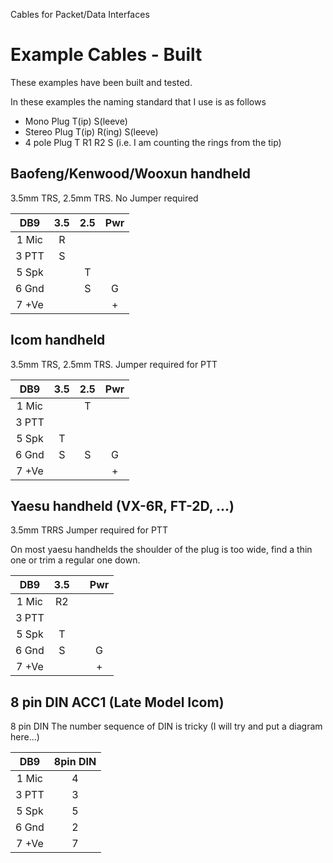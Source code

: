 Cables for Packet/Data Interfaces

# Example Cables - Built

These examples have been built and tested.

In these examples the naming standard that I use is as follows



- Mono Plug T(ip) S(leeve)
- Stereo Plug T(ip) R(ing) S(leeve)
- 4 pole Plug T R1 R2 S (i.e. I am counting the rings from the tip)


## Baofeng/Kenwood/Wooxun handheld
3.5mm TRS, 2.5mm TRS.
No Jumper required

|  DB9  | 3.5 | 2.5 | Pwr |
|:-----:|:---:|:---:|:---:|
| 1 Mic |  R  |     |     |
| 3 PTT |  S  |     |     |
| 5 Spk |     |  T  |     |
| 6 Gnd |     |  S  |  G  |
| 7 +Ve |     |     |  +  |

## Icom handheld
3.5mm TRS, 2.5mm TRS.
Jumper required for PTT

|  DB9  | 3.5 | 2.5 | Pwr |
|:-----:|:---:|:---:|:---:|
| 1 Mic |     |  T  |     |
| 3 PTT |     |     |     |
| 5 Spk |  T  |     |     |
| 6 Gnd |  S  |  S  |  G  |
| 7 +Ve |     |     |  +  |

## Yaesu handheld (VX-6R, FT-2D, ...)
3.5mm TRRS 
Jumper required for PTT

On most yaesu handhelds the shoulder of the plug is too wide, find a thin one or trim a regular one down.


|  DB9  | 3.5 |     | Pwr |
|:-----:|:---:|:---:|:---:|
| 1 Mic |  R2 |     |     |
| 3 PTT |     |     |     |
| 5 Spk |  T  |     |     |
| 6 Gnd |  S  |     |  G  |
| 7 +Ve |     |     |  +  |

## 8 pin DIN ACC1 (Late Model Icom)
8 pin DIN 
The number sequence of DIN is tricky (I will try and put a diagram here...)


|  DB9  | 8pin DIN |
|:-----:|:---:|
| 1 Mic |  4  |
| 3 PTT |  3  |
| 5 Spk |  5  |
| 6 Gnd |  2  |
| 7 +Ve |  7  |


